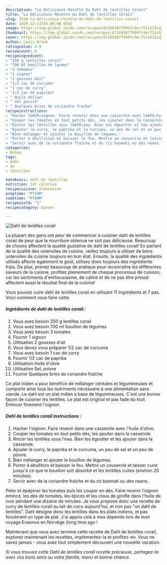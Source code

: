 ```yaml
---
description: "La Délicieuse Recette du Dahl de lentilles corail"
title: "La Délicieuse Recette du Dahl de lentilles corail"
slug: 3534-la-delicieuse-recette-du-dahl-de-lentilles-corail
date: 2020-12-11T04:08:00.059Z
image: https://img-global.cpcdn.com/recipes/67160307f999fc9e/751x532cq70/dahl-de-lentilles-corail-photo-principale-de-la-recette.jpg
thumbnail: https://img-global.cpcdn.com/recipes/67160307f999fc9e/751x532cq70/dahl-de-lentilles-corail-photo-principale-de-la-recette.jpg
cover: https://img-global.cpcdn.com/recipes/67160307f999fc9e/751x532cq70/dahl-de-lentilles-corail-photo-principale-de-la-recette.jpg
author: Louis Brock
ratingvalue: 4.9
reviewcount: 8
recipeingredient:
- "250 g lentilles corail"
- "700 ml bouillon de lgumes"
- "3 tomates"
- "1 oignon"
- "2 gousses dail"
- "1/2 cac de curcuma"
- "1 cac de curry"
- "1/2 cac de paprika"
- " Huile dolive"
- " Sel poivre"
- " Quelques brins de coriandre frache"
recipeinstructions:
- "Hacher l&#39;oignon. Faire revenir dans une casserole avec l&#39;huile d&#39;olive."
- "Couper les tomates en tout petits dés, les ajouter dans la casserole."
- "Rincer les lentilles sous l&#39;eau. Bien les égoutter et les ajouter dans la casserole."
- "Ajouter le curry, le paprika et le curcuma, un peu de sel et un peu de poivre."
- "Bien mélanger et ajouter le bouillon de légumes."
- "Porter à ébullition et baisser le feu. Mettre un couvercle et laisser cuire jusqu&#39;à ce que le bouillon soit absorbé et les lentilles cuites (environ 20 minutes)."
- "Servir avec de la coriandre fraîche et du riz basmati ou des naans."
categories:
- Resep
tags:
- dahl
- de
- lentilles

katakunci: dahl de lentilles 
nutrition: 147 calories
recipecuisine: Indonesian
preptime: "PT24M"
cooktime: "PT40M"
recipeyield: "1"
recipecategory: Dinner

---
```



![Dahl de lentilles corail](https://img-global.cpcdn.com/recipes/67160307f999fc9e/751x532cq70/dahl-de-lentilles-corail-photo-principale-de-la-recette.jpg)

La plupart des gens ont peur de commencer à cuisiner dahl de lentilles corail de peur que la nourriture obtenue ne soit pas délicieuse. Beaucoup de choses affectent la qualité gustative de dahl de lentilles corail! En partant de la qualité des ustensiles de cuisine, veillez toujours à utiliser de bons ustensiles de cuisine toujours en bon état. Ensuite, la qualité des ingrédients utilisés affecte également le goût, utilisez donc toujours des ingrédients frais. De plus, prenez beaucoup de pratique pour reconnaître les différentes saveurs de la cuisine, profitez pleinement de chaque processus de cuisson, car les sentiments d'enthousiasme, de calme et de ne pas être pressé affectent aussi le résultat final de la cuisine!

<!--inarticleads1-->

Vous pouvez cuire dahl de lentilles corail en utilisant 11 Ingrédients et 7 pas. Voici comment vous faire cette.

##### Ingrédients de dahl de lentilles corail :

1. Vous avez besoin 250 g lentilles corail
1. Vous avez besoin 700 ml bouillon de légumes
1. Vous avez besoin 3 tomates
1. Fournir 1 oignon
1. Utilisation 2 gousses d&#39;ail
1. Vous devez vous préparer 1/2 cac de curcuma
1. Vous avez besoin 1 cac de curry
1. Fournir 1/2 cac de paprika
1. Utilisation  Huile d&#39;olive
1. Utilisation  Sel, poivre
1. Fournir  Quelques brins de coriandre fraîche


Ce plat indien a pour bénéfice de mélanger céréales et légumineuses et comporte ainsi tous les nutriments nécessaire à une alimentation sans viande. Le dahl est un plat indien à base de légumineuses. C&#39;est une bonne façon de cuisiner les lentilles. Le plat est original et pas fade du tout. Émincer finement l&#39;oignon. 

<!--inarticleads2-->

##### Dahl de lentilles corail instructions :

1. Hacher l&#39;oignon. Faire revenir dans une casserole avec l&#39;huile d&#39;olive.
1. Couper les tomates en tout petits dés, les ajouter dans la casserole.
1. Rincer les lentilles sous l&#39;eau. Bien les égoutter et les ajouter dans la casserole.
1. Ajouter le curry, le paprika et le curcuma, un peu de sel et un peu de poivre.
1. Bien mélanger et ajouter le bouillon de légumes.
1. Porter à ébullition et baisser le feu. Mettre un couvercle et laisser cuire jusqu&#39;à ce que le bouillon soit absorbé et les lentilles cuites (environ 20 minutes).
1. Servir avec de la coriandre fraîche et du riz basmati ou des naans.


Peler et épépiner les tomates puis les couper en dés. Faire revenir l&#39;oignon émincé, les dés de tomates, les épices et les clous de girofle dans l&#39;huile de noix pendant une dizaine de minutes. Je vous propose donc une recette de curry de lentilles corail au lait de coco aujourd&#39;hui, et non pas &#34;un dahl de lentilles&#34;. Dahl désigne donc les lentilles dans les plats indiens, et pas forcément un type de plat. J&#39;ai appris cela à mes dépends lors de mon voyage Erasmus en Norvège (long time ago ! 

<!--inarticleads1-->

<p>
Maintenant que vous avez terminé cette recette de Dahl de lentilles corail, explorez maintenant les recettes, implémentez-la et profitez-en. Vous ne savez jamais - vous avez tout simplement découvert une nouvelle vocation.
</p>

<p>
<i>Si vous trouvez cette Dahl de lentilles corail recette précieuse, partagez-la avec vos bons amis ou votre famille, merci et bonne chance.</i>
</p>
